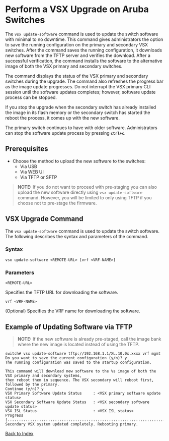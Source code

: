 # Perform a VSX Upgrade on Aruba Switches

The `vsx update-software` command is used to update the switch software with minimal to no downtime.
This command gives administrators the option to save the running configuration on the primary and secondary VSX switches.
After the command saves the running configuration, it downloads new software from the TFTP server and verifies the download.
After a successful verification, the command installs the software to the alternative image of both the VSX primary and secondary switches.

The command displays the status of the VSX primary and secondary switches during the upgrade.
The command also refreshes the progress bar as the image update progresses.
Do not interrupt the VSX primary CLI session until the software updates completes; however, software update process can be stopped.

If you stop the upgrade when the secondary switch has already installed the image in its flash memory or the secondary switch has started the reboot the process, it comes up with the new software.

The primary switch continues to have with older software. Administrators can stop the software update process by pressing **`ctrl+c`**.

## Prerequisites

* Choose the method to upload the new software to the switches:
  * Via USB
  * Via WEB UI
  * Via TFTP or SFTP

> **NOTE:** If you do not want to proceed with pre-staging you can also upload the new software directly using `vsx update-software` command. However, you will be limited to only using TFTP if you choose not to pre-stage the firmware.

## VSX Upgrade Command

The `vsx update-software` command is used to update the switch software. The following describes the syntax and parameters of the command.

### Syntax

```text
vsx update-software <REMOTE-URL> [vrf <VRF-NAME>]
```

### Parameters

```text
<REMOTE-URL>
```

Specifies the TFTP URL for downloading the software.

```text
vrf <VRF-NAME>
```

(Optional) Specifies the VRF name for downloading the software.

## Example of Updating Software via TFTP

> **NOTE:** If the new software is already pre-staged, call the image bank where the new image is located instead of using the TFTP.

```text
switch# vsx update-software tftp://192.168.1.1/XL.10.0x.xxxx vrf mgmt
Do you want to save the current configuration (y/n)? y
The running configuration was saved to the startup configuration.

This command will download new software to the %s image of both the VSX primary and secondary systems,
then reboot them in sequence. The VSX secondary will reboot first, followed by the primary.
Continue (y/n)? y
VSX Primary Software Update Status     : <VSX primary software update status>
VSX Secondary Software Update Status   : <VSX secondary software update status>
VSX ISL Status                         : <VSX ISL status>
Progress [..........................................................................................]
Secondary VSX system updated completely. Rebooting primary.
```

[Back to Index](../index.md)

